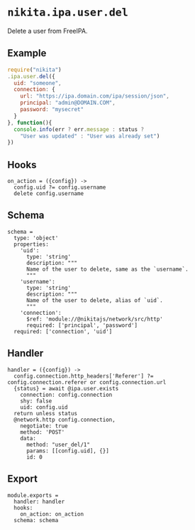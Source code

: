 
# `nikita.ipa.user.del`

Delete a user from FreeIPA.

## Example

```js
require("nikita")
.ipa.user.del({
  uid: "someone",
  connection: {
    url: "https://ipa.domain.com/ipa/session/json",
    principal: "admin@DOMAIN.COM",
    password: "mysecret"
  }
}, function(){
  console.info(err ? err.message : status ?
    "User was updated" : "User was already set")
})
```

## Hooks

    on_action = ({config}) ->
      config.uid ?= config.username
      delete config.username

## Schema

    schema =
      type: 'object'
      properties:
        'uid':
          type: 'string'
          description: """
          Name of the user to delete, same as the `username`.
          """
        'username':
          type: 'string'
          description: """
          Name of the user to delete, alias of `uid`.
          """
        'connection':
          $ref: 'module://@nikitajs/network/src/http'
          required: ['principal', 'password']
      required: ['connection', 'uid']

## Handler

    handler = ({config}) ->
      config.connection.http_headers['Referer'] ?= config.connection.referer or config.connection.url
      {status} = await @ipa.user.exists
        connection: config.connection
        shy: false
        uid: config.uid
      return unless status
      @network.http config.connection,
        negotiate: true
        method: 'POST'
        data:
          method: "user_del/1"
          params: [[config.uid], {}]
          id: 0

## Export

    module.exports =
      handler: handler
      hooks:
        on_action: on_action
      schema: schema
